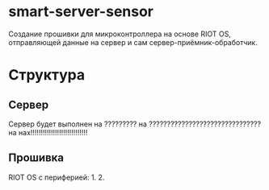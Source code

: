 # smart-server-sensor
Создание прошивки для микроконтроллера на основе RIOT OS, отправляющей данные на сервер и сам сервер-приёмник-обработчик.

# Структура
## Сервер
Сервер будет выполнен на ?????????
на ???????????????????????????????
на нах!!!!!!!!!!!!!!!!!!!!!!!!!!!!

## Прошивка
RIOT OS с периферией:
1. 
2. 
